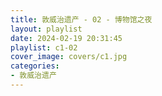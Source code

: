 ```yaml
---
title: 敦威治遗产 - 02 - 博物馆之夜
layout: playlist
date: 2024-02-19 20:31:45
playlist: c1-02
cover_image: covers/c1.jpg
categories:
- 敦威治遗产
---
```

